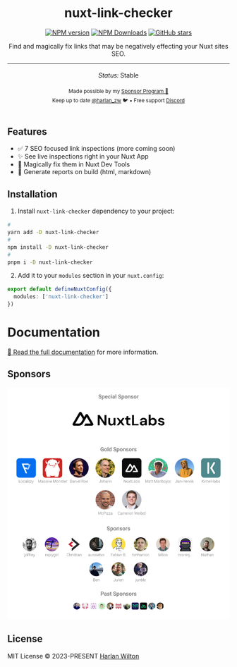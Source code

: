 <h1 align='center'>nuxt-link-checker</h1>

<p align="center">
<a href='https://github.com/harlan-zw/nuxt-link-checker/actions/workflows/test.yml'>
</a>
<a href="https://www.npmjs.com/package/nuxt-link-checker" target="__blank"><img src="https://img.shields.io/npm/v/nuxt-link-checker?style=flat&colorA=002438&colorB=28CF8D" alt="NPM version"></a>
<a href="https://www.npmjs.com/package/nuxt-link-checker" target="__blank"><img alt="NPM Downloads" src="https://img.shields.io/npm/dm/nuxt-link-checker?flat&colorA=002438&colorB=28CF8D"></a>
<a href="https://github.com/harlan-zw/nuxt-link-checker" target="__blank"><img alt="GitHub stars" src="https://img.shields.io/github/stars/harlan-zw/nuxt-link-checker?flat&colorA=002438&colorB=28CF8D"></a>
</p>


<p align="center">
Find and magically fix links that may be negatively effecting your Nuxt sites SEO.
</p>

<p align="center">
<table width="100%">
<thead>
   <tr>
      <th width="800px">
<p style="font-weight: 400;">
<i>Status:</i> Stable</b> 
</p>
<p style="font-weight: 400;">
<sub>Made possible by my <a href="https://github.com/sponsors/harlan-zw">Sponsor Program 💖</a><br> Keep up to date <a href="https://twitter.com/harlan_zw">@harlan_zw</a> 🐦 • Free support <a href="https://discord.gg/275MBUBvgP">Discord</a></sub><br>
</p>
</th>
    </tr>
</thead>
<tbody>
</tbody>
</table>
</p>

## Features

- ✅ 7 SEO focused link inspections (more coming soon)
- ✨ See live inspections right in your Nuxt App
- 🧙 Magically fix them in Nuxt Dev Tools
- 🚩 Generate reports on build (html, markdown)


## Installation

1. Install `nuxt-link-checker` dependency to your project:


```bash
#
yarn add -D nuxt-link-checker
#
npm install -D nuxt-link-checker
#
pnpm i -D nuxt-link-checker
```


2. Add it to your `modules` section in your `nuxt.config`:

```ts
export default defineNuxtConfig({
  modules: ['nuxt-link-checker']
})
```

# Documentation

[📖 Read the full documentation](https://nuxtseo.com/nuxt-link-checker/getting-started/installation) for more information.

## Sponsors

<p align="center">
  <a href="https://raw.githubusercontent.com/harlan-zw/static/main/sponsors.svg">
    <img src='https://raw.githubusercontent.com/harlan-zw/static/main/sponsors.svg'/>
  </a>
</p>

## License

MIT License © 2023-PRESENT [Harlan Wilton](https://github.com/harlan-zw)
